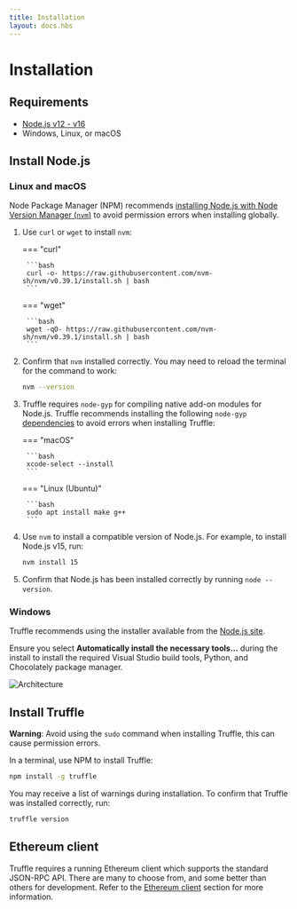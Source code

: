 ```yaml
---
title: Installation
layout: docs.hbs
---
```

# Installation

## Requirements

* [Node.js v12 - v16](#install-nodejs)
* Windows, Linux, or macOS

## Install Node.js

### Linux and macOS

Node Package Manager (NPM) recommends [installing Node.js with Node Version Manager (`nvm`)](https://node.dev/post/installing-node-js-tutorial-using-nvm-on-mac-os-x-and-ubuntu)
to avoid permission errors when installing globally.

1. Use `curl` or `wget` to install `nvm`:

    === "curl"

        ```bash
        curl -o- https://raw.githubusercontent.com/nvm-sh/nvm/v0.39.1/install.sh | bash
        ```

    === "wget"

        ```bash
        wget -qO- https://raw.githubusercontent.com/nvm-sh/nvm/v0.39.1/install.sh | bash
        ```

1. Confirm that `nvm` installed correctly. You may need to reload the terminal for
    the command to work:

    ```bash
    nvm --version
    ```
 

1. Truffle requires `node-gyp` for compiling native add-on modules for Node.js. 
    Truffle recommends installing the following `node-gyp` [dependencies](https://github.com/nodejs/node-gyp) to avoid errors when installing Truffle:

    === "macOS"

        ```bash
        xcode-select --install
        ```

    === "Linux (Ubuntu)"

        ```bash
        sudo apt install make g++
        ```

1. Use `nvm` to install a compatible version of Node.js. For example, to install Node.js v15, run:

    ```bash
    nvm install 15
    ```

1. Confirm that Node.js has been installed correctly by running `node --version`.

### Windows

Truffle recommends using the installer available from the [Node.js site](https://nodejs.org/en/download/).

Ensure you select **Automatically install the necessary tools...** during the install to install the
required Visual Studio build tools, Python, and Chocolately package manager.

![Architecture](/img/docs/truffle/installation/windows-nodejs.png)

## Install Truffle


<p class="alert alert-warning">
<i class="far fa-exclamation-triangle"></i> <strong>Warning</strong>: Avoid using the <code>sudo</code> command when installing Truffle, this can cause permission errors.
</p>

In a terminal, use NPM to install Truffle:

```bash
npm install -g truffle
```

You may receive a list of warnings during installation. To confirm that Truffle was installed correctly,
run:

```bash
truffle version
```

## Ethereum client

Truffle requires a running Ethereum client which supports the standard JSON-RPC API.
There are many to choose from, and some better than others for development. Refer to the
[Ethereum client](../concepts/ethereum-client-types.md) section for more information.